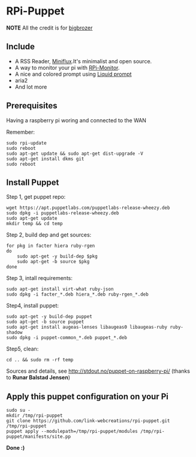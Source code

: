 # RPi-Puppet

**NOTE** All the credit is for [bigbrozer](https://github.com/bigbrozer)


## Include

* A RSS Reader, [Miniflux](http://miniflux.net/).It's minimalist and open source.
* A way to monitor your pi with [RPi-Monitor](http://rpi-experiences.blogspot.fr/).
* A nice and colored prompt using [Liquid prompt](https://github.com/nojhan/liquidprompt)
* aria2
* And lot more

## Prerequisites

Having a raspberry pi woring and connected to the WAN

Remember:

    sudo rpi-update
    sudo reboot
    sudo apt-get update && sudo apt-get dist-upgrade -V
    sudo apt-get install dkms git
    sudo reboot

## Install Puppet

Step 1, get puppet repo:

    wget https://apt.puppetlabs.com/puppetlabs-release-wheezy.deb
    sudo dpkg -i puppetlabs-release-wheezy.deb
    sudo apt-get update
    mkdir temp && cd temp

Step 2, build dep and get sources:   

    for pkg in facter hiera ruby-rgen
    do
        sudo apt-get -y build-dep $pkg
        sudo apt-get -b source $pkg
    done
    
Step 3, intall requirements:

    sudo apt-get install virt-what ruby-json
    sudo dpkg -i facter_*.deb hiera_*.deb ruby-rgen_*.deb
    
Step4, install puppet:

    sudo apt-get -y build-dep puppet
    sudo apt-get -b source puppet
    sudo apt-get install augeas-lenses libaugeas0 libaugeas-ruby ruby-shadow
    sudo dpkg -i puppet-common_*.deb puppet_*.deb
    
Step5, clean:

    cd .. && sudo rm -rf temp

Sources and details, see http://stdout.no/puppet-on-raspberry-pi/ (thanks to **Runar Balstad Jensen**)

## Apply this puppet configuration on your Pi

    sudo su -
    mkdir /tmp/rpi-puppet
    git clone https://github.com/link-webcreations/rpi-puppet.git /tmp/rpi-puppet
    puppet apply --modulepath=/tmp/rpi-puppet/modules /tmp/rpi-puppet/manifests/site.pp
    
**Done :)**
